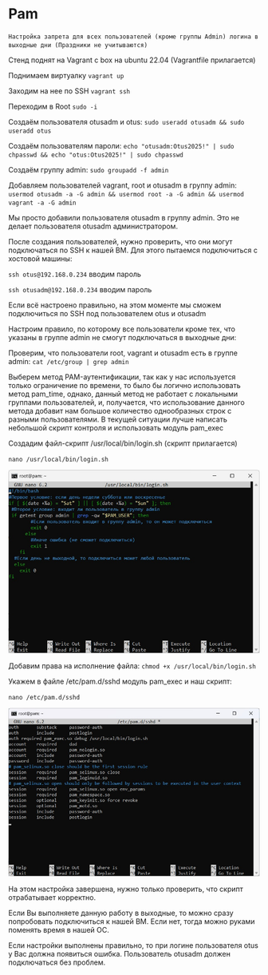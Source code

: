 # Pam

`Настройка запрета для всех пользователей (кроме группы Admin) логина в выходные дни (Праздники не учитываются)`

Стенд поднят на Vagrant с box на ubuntu 22.04 (Vagrantfile прилагается)

Поднимаем виртуалку `vagrant up`

Заходим на нее по SSH `vagrant ssh`

Переходим в Root `sudo -i`

Создаём пользователя otusadm и otus: `sudo useradd otusadm && sudo useradd otus`

Создаём пользователям пароли: `echo "otusadm:Otus2025!" | sudo chpasswd && echo "otus:Otus2025!" | sudo chpasswd`

Создаём группу admin: `sudo groupadd -f admin`

Добавляем пользователей vagrant, root и otusadm в группу admin: `usermod otusadm -a -G admin && usermod root -a -G admin && usermod vagrant -a -G admin`

Мы просто добавили пользователя otusadm в группу admin. Это не делает пользователя otusadm администратором.

После создания пользователей, нужно проверить, что они могут подключаться по SSH к нашей ВМ. Для этого пытаемся подключиться с хостовой машины:

`ssh otus@192.168.0.234` вводим пароль

`ssh otusadm@192.168.0.234` вводим пароль

Если всё настроено правильно, на этом моменте мы сможем подключиться по SSH под пользователем otus и otusadm

Настроим правило, по которому все пользователи кроме тех, что указаны в группе admin не смогут подключаться в выходные дни:

Проверим, что пользователи root, vagrant и otusadm есть в группе admin: `cat /etc/group | grep admin`

Выберем метод PAM-аутентификации, так как у нас используется только ограничение по времени, то было бы логично использовать метод pam_time, однако, данный метод не работает с локальными группами пользователей, и, получается, что использование данного метода добавит нам большое количество однообразных строк с разными пользователями. В текущей ситуации лучше написать небольшой скрипт контроля и использовать модуль pam_exec

Создадим файл-скрипт /usr/local/bin/login.sh (скрипт прилагается)

`nano /usr/local/bin/login.sh`

![Image alt](https://github.com/NikPuskov/Pam/blob/main/pam1.jpg)

Добавим права на исполнение файла: `chmod +x /usr/local/bin/login.sh`

Укажем в файле /etc/pam.d/sshd модуль pam_exec и наш скрипт:

`nano /etc/pam.d/sshd`

![Image alt](https://github.com/NikPuskov/Pam/blob/main/pam2.jpg)

На этом настройка завершена, нужно только проверить, что скрипт отрабатывает корректно.

Если Вы выполняете данную работу в выходные, то можно сразу попробовать подключиться к нашей ВМ. Если нет, тогда можно руками поменять время в нашей ОС.

Если настройки выполнены правильно, то при логине пользователя otus у Вас должна появиться ошибка. Пользователь otusadm должен подключаться без проблем.
